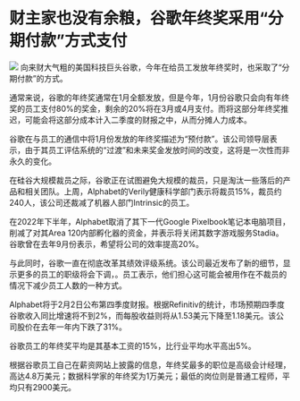 # 财主家也没有余粮，谷歌年终奖采用“分期付款”方式支付

![](https://inews.gtimg.com/news_bt/OKzu1FyCBDy3kmnmonJAVJkYXvl2MZmf01bZS2EO9ot2MAA/1000)
向来财大气粗的美国科技巨头谷歌，今年在给员工发放年终奖时，也采取了“分期付款”的方式。

通常来说，谷歌的年终奖通常在1月全额发放，但是今年，1月份谷歌只会向有年终奖的员工支付80%的奖金，剩余的20%将在3月或4月支付。而将这部分年终奖推迟，可能会将这部分成本计入二季度的财报之中，从而分摊人力成本。

谷歌在与员工的通信中将1月份发放的年终奖描述为“预付款”。该公司领导层表示，由于其员工评估系统的“过渡”和未来奖金发放时间的改变，这将是一次性而非永久的变化。

在硅谷大规模裁员之际，谷歌正在试图避免大规模的裁员，只是淘汰一些落后的产品和相关团队。上周，Alphabet的Verily健康科学部门表示将裁员15%，裁员约240人，该公司还裁减了机器人部门Intrinsic的员工。

在2022年下半年，Alphabet取消了其下一代Google Pixelbook笔记本电脑项目，削减了对其Area
120内部孵化器的资金，并表示将关闭其数字游戏服务Stadia。谷歌曾在去年9月份表示，希望将公司的效率提高20%。

与此同时，谷歌一直在彻底改革其绩效评级系统。该公司最近发布了新的细节，显示更多的员工的职级将会下调，。员工表示，他们担心这可能会被用作在不裁员的情况下减少员工人数的一种方式。

Alphabet将于2月2日公布第四季度财报。根据Refinitiv的统计，市场预期四季度谷歌收入同比增速将不到2%，而每股收益则将从1.53美元下降至1.18美元。该公司股价在去年一年内下跌了31%。

谷歌员工的年终奖平均是其基本工资的15%，比行业平均水平高出5%。

根据谷歌员工自己在薪资网站上披露的信息，年终奖最多的职位是高级会计经理，高达4.8万美元；数据科学家的年终奖为1万美元；最低的岗位则是普通工程师，平均只有2900美元。

